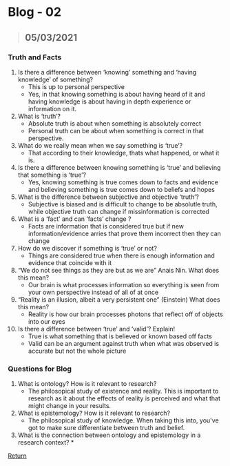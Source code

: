 # Blog - 02
> ## 05/03/2021

### Truth and Facts

1. Is there a difference between ‘knowing’ something and ‘having knowledge’ of something?
    * This is up to personal perspective
    * Yes, in that knowing something is about having heard of it and having knowledge is about having in depth experience or information on it.
2. What is ‘truth’?
    * Absolute truth is about when something is absolutely correct
    * Personal truth can be about when something is correct in that perspective.
3. What do we really mean when we say something is ‘true’?
    * That according to their knowledge, thats what happened, or what it is.
4. Is there a difference between knowing something is ‘true’ and believing that something is ‘true’?
    * Yes, knowing something is true comes down to facts and evidence and believing something is true comes down to beliefs and hopes
5. What is the difference between subjective and objective ‘truth’?
    * Subjective is biased and is difficult to change to be absolutle truth, while objective truth can change if missinformation is corrected
6. What is a ‘fact’ and can ‘facts’ change ?
    * Facts are information that is considered true but if new information/evidence arries that prove them incorrect then they can change
7. How do we discover if something is ‘true’ or not?
    * Things are considered true when there is enough information and evidence that coincide with it
8. “We do not see things as they are but as we are” Anais Nin. What does this mean?
    * Our brain is what processes information so everything is seen from your own perspective instead of all of at once
9. “Reality is an illusion, albeit a very persistent one” (Einstein) What does this mean?
    * Reality is how our brain processes photons that reflect off of objects into our eyes
10. Is there a difference between ‘true’ and ‘valid’? Explain!
    * True is what something that is believed or known based off facts
    * Valid can be an argument against truth when what was observed is accurate but not the whole picture

### Questions for Blog

1. What is ontology? How is it relevant to research?
    * The philosopical study of existence and reality. This is important to research as it about the effects of reality is perceived and what that might change in your results.
2. What is epistemology? How is it relevant to research?
    * The philosopical study of knowledge. When taking this into, you've got to make sure differentiate between truth and belief.
3. What is the connection between ontology and epistemology in a research context?
    * 


[Return](https://stewartnz.github.io/RES701-Blogs/)
